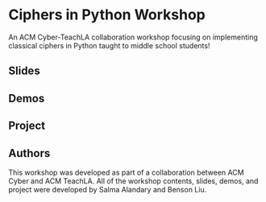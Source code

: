 # Ciphers in Python Workshop
An ACM Cyber-TeachLA collaboration workshop focusing on implementing classical ciphers in Python taught to middle school students!

## Slides

## Demos

## Project

## Authors
This workshop was developed as part of a collaboration between ACM Cyber and ACM TeachLA. All of the workshop contents, slides, demos, and project were developed by Salma Alandary and Benson Liu.

